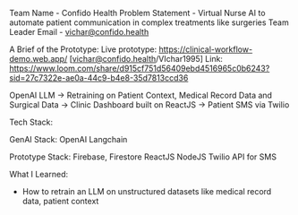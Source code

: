 Team Name - Confido Health
Problem Statement - Virtual Nurse AI to automate patient communication in complex treatments like surgeries
Team Leader Email - vichar@confido.health

A Brief of the Prototype:
Live prototype: https://clinical-workflow-demo.web.app/ [vichar@confido.health/VIchar1995]
Link: 
https://www.loom.com/share/d915cf751d56409ebd4516965c0b6243?sid=27c7322e-ae0a-44c9-b4e8-35d7813ccd36

OpenAI LLM -> Retraining on Patient Context, Medical Record Data and Surgical Data -> Clinic Dashboard built on ReactJS -> Patient SMS via Twilio

Tech Stack:

GenAI Stack:
OpenAI
Langchain

Prototype Stack:
Firebase, Firestore
ReactJS
NodeJS
Twilio API for SMS

What I Learned:
- How to retrain an LLM on unstructured datasets like medical record data, patient context

